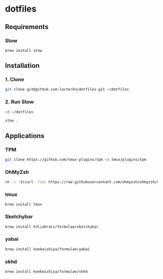 # dotfiles

## Requirements

### Stow

```sh
brew install stow
```

## Installation

### 1. Clone

```sh
git clone git@github.com:lecterkn/dotfiles.git ~/dotfiles
```

### 2. Run Stow

```sh
cd ~/dotfiles

stow .
```

## Applications

### TPM

```sh
git clone https://github.com/tmux-plugins/tpm ~/.tmux/plugins/tpm
```

### OhMyZsh

```sh
sh -c "$(curl -fsSL https://raw.githubusercontent.com/ohmyzsh/ohmyzsh/master/tools/install.sh)"
```

### tmux

```
brew install tmux
```

### Sketchybar

```sh
brew install FelixKratz/formulae/sketchybar
```

### yabai

```sh
brew install koekeishiya/formulae/yabai
```

### skhd

```sh
brew install koekeishiya/formulae/skhd
```
